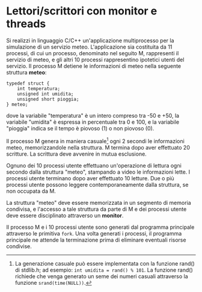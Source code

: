 Lettori/scrittori con monitor e threads
=======================================

Si realizzi in linguaggio C/C++ un'applicazione multiprocesso per la
simulazione di un servizio meteo. L'applicazione sia costituita da 11
processi, di cui un processo, denominato nel seguito M, rappresenti il
servizio di meteo, e gli altri 10 processi rappresentino ipotetici
utenti del servizio. Il processo M detiene le informazioni di meteo
nella seguente struttura **meteo**:

    typedef struct {
        int temperatura;
        unsigned int umidita;
        unsigned short pioggia;
    } meteo;

dove la variabile "temperatura" è un intero compreso tra -50 e +50, la
variabile "umidita" è espressa in percentuale tra 0 e 100, e la
variabile "pioggia" indica se il tempo è piovoso (1) o non piovoso (0).

Il processo M genera in maniera casuale[^1] ogni 2 secondi le
informazioni meteo, memorizzandole nella struttura. M termina dopo aver
effettuato 20 scritture. La scrittura deve avvenire in mutua esclusione.

Ognuno dei 10 processi utente effettuano un'operazione di lettura ogni
secondo dalla struttura "meteo", stampando a video le informazioni
lette. I processi utente terminano dopo aver effettuato 10 letture. Due
o più processi utente possono leggere contemporaneamente dalla
struttura, se non occupata da M.

La struttura "meteo" deve essere memorizzata in un segmento di memoria
condivisa, e l'accesso a tale struttura da parte di M e dei processi
utente deve essere disciplinato attraverso un **monitor**.

Il processo M e i 10 processi utente sono generati dal programma
principale attraverso le primitiva `fork`. Una volta generati i
processi, il programma principale ne attende la terminazione prima di
eliminare eventuali risorse condivise.

[^1]: La generazione casuale può essere implementata con la funzione
    rand() di stdlib.h; ad esempio: `int umidita = rand() % 101`. La
    funzione rand() richiede che venga generato un seme dei numeri
    casuali attraverso la funzione `srand(time(NULL))`.
